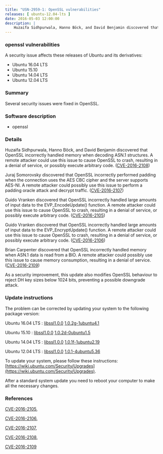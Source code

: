 ```yaml
---
title: "USN-2959-1: OpenSSL vulnerabilities"
releases: [ ubuntu-12.04-lts ]
date: 2016-05-03 12:00:00
description: |
    Huzaifa Sidhpurwala, Hanno Böck, and David Benjamin discovered that OpenSSL incorrectly handled memory when decoding ASN.1 structures. A remote attacker could use this issue to cause OpenSSL to crash, resulting in a denial of service, or possibly execute arbitrary code. ([CVE-2016-2108](http://people.ubuntu.com/~ubuntu-security/cve/CVE-2016-2108))
--- 
```

 
### openssl vulnerabilities

A security issue affects these releases of Ubuntu and its derivatives:

* Ubuntu 16.04 LTS
* Ubuntu 15.10
* Ubuntu 14.04 LTS
* Ubuntu 12.04 LTS

### Summary

Several security issues were fixed in OpenSSL. 

### Software description

* openssl 

### Details

Huzaifa Sidhpurwala, Hanno Böck, and David Benjamin discovered that OpenSSL incorrectly handled memory when decoding ASN.1 structures. A remote attacker could use this issue to cause OpenSSL to crash, resulting in a denial of service, or possibly execute arbitrary code. ([CVE-2016-2108](http://people.ubuntu.com/~ubuntu-security/cve/CVE-2016-2108))

Juraj Somorovsky discovered that OpenSSL incorrectly performed padding when the connection uses the AES CBC cipher and the server supports AES-NI. A remote attacker could possibly use this issue to perform a padding oracle attack and decrypt traffic. ([CVE-2016-2107](http://people.ubuntu.com/~ubuntu-security/cve/CVE-2016-2107))

Guido Vranken discovered that OpenSSL incorrectly handled large amounts of input data to the EVP_EncodeUpdate() function. A remote attacker could use this issue to cause OpenSSL to crash, resulting in a denial of service, or possibly execute arbitrary code. ([CVE-2016-2105](http://people.ubuntu.com/~ubuntu-security/cve/CVE-2016-2105))

Guido Vranken discovered that OpenSSL incorrectly handled large amounts of input data to the EVP_EncryptUpdate() function. A remote attacker could use this issue to cause OpenSSL to crash, resulting in a denial of service, or possibly execute arbitrary code. ([CVE-2016-2106](http://people.ubuntu.com/~ubuntu-security/cve/CVE-2016-2106))

Brian Carpenter discovered that OpenSSL incorrectly handled memory when ASN.1 data is read from a BIO. A remote attacker could possibly use this issue to cause memory consumption, resulting in a denial of service. ([CVE-2016-2109](http://people.ubuntu.com/~ubuntu-security/cve/CVE-2016-2109))

As a security improvement, this update also modifies OpenSSL behaviour to reject DH key sizes below 1024 bits, preventing a possible downgrade attack. 

### Update instructions

The problem can be corrected by updating your system to the following package version:

Ubuntu 16.04 LTS
 : [libssl1.0.0](https://launchpad.net/ubuntu/+source/openssl) <span> [1.0.2g-1ubuntu4.1](https://launchpad.net/ubuntu/+source/openssl/1.0.2g-1ubuntu4.1) </span> 

Ubuntu 15.10
 : [libssl1.0.0](https://launchpad.net/ubuntu/+source/openssl) <span> [1.0.2d-0ubuntu1.5](https://launchpad.net/ubuntu/+source/openssl/1.0.2d-0ubuntu1.5) </span> 

Ubuntu 14.04 LTS
 : [libssl1.0.0](https://launchpad.net/ubuntu/+source/openssl) <span> [1.0.1f-1ubuntu2.19](https://launchpad.net/ubuntu/+source/openssl/1.0.1f-1ubuntu2.19) </span> 

Ubuntu 12.04 LTS
 : [libssl1.0.0](https://launchpad.net/ubuntu/+source/openssl) <span> [1.0.1-4ubuntu5.36](https://launchpad.net/ubuntu/+source/openssl/1.0.1-4ubuntu5.36) </span> 

To update your system, please follow these instructions: [https://wiki.ubuntu.com/Security/Upgrades](https://wiki.ubuntu.com/Security/Upgrades).

After a standard system update you need to reboot your computer to make all the necessary changes. 

### References

 [CVE-2016-2105](http://people.ubuntu.com/~ubuntu-security/cve/CVE-2016-2105), 

 [CVE-2016-2106](http://people.ubuntu.com/~ubuntu-security/cve/CVE-2016-2106), 

 [CVE-2016-2107](http://people.ubuntu.com/~ubuntu-security/cve/CVE-2016-2107), 

 [CVE-2016-2108](http://people.ubuntu.com/~ubuntu-security/cve/CVE-2016-2108), 

 [CVE-2016-2109](http://people.ubuntu.com/~ubuntu-security/cve/CVE-2016-2109)
 
